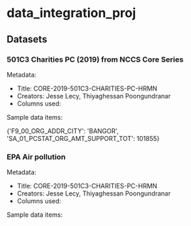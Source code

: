 # data_integration_proj

## Datasets
### 501C3 Charities PC (2019) from NCCS Core Series
Metadata:
* Title: CORE-2019-501C3-CHARITIES-PC-HRMN
* Creators: Jesse Lecy, Thiyaghessan Poongundranar
* Columns used: 

Sample data items:

{'F9_00_ORG_ADDR_CITY': 'BANGOR',
'SA_01_PCSTAT_ORG_AMT_SUPPORT_TOT': 101855}

### EPA Air pollution
Metadata:
* Title: CORE-2019-501C3-CHARITIES-PC-HRMN
* Creators: Jesse Lecy, Thiyaghessan Poongundranar
* Columns used: 

Sample data items:
